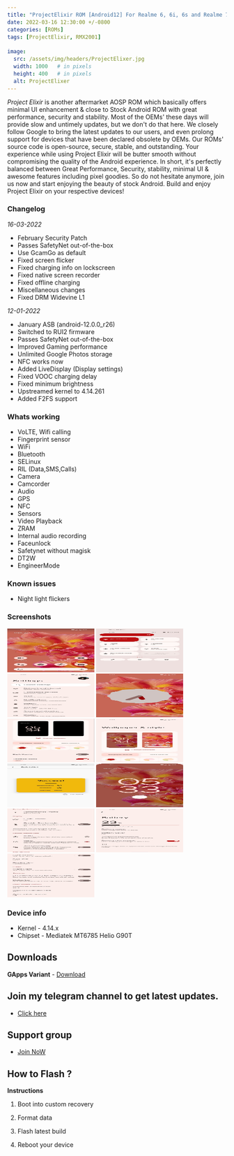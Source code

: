 ```yaml
---
title: "ProjectElixir ROM [Android12] For Realme 6, 6i, 6s and Realme 7, Narzo 20 Pro, Narzo 30 4G (G90T Series) [OFFICIAL]"
date: 2022-03-16 12:30:00 +/-0800
categories: [ROMs]
tags: [ProjectElixir, RMX2001]

image:
  src: /assets/img/headers/ProjectElixer.jpg
  width: 1000   # in pixels
  height: 400   # in pixels
  alt: ProjectElixer
---
```

*Project Elixir* is another aftermarket AOSP ROM which basically offers minimal UI enhancement & close to Stock Android ROM with great performance, security and stability. Most of the OEMs' these days will provide slow and untimely updates, but we don't do that here. We closely follow Google to bring the latest updates to our users, and even prolong support for devices that have been declared obsolete by OEMs. Our ROMs' source code is open-source, secure, stable, and outstanding. Your experience while using Project Elixir will be butter smooth without compromising the quality of the Android experience. In short, it's perfectly balanced between Great Performance, Security, stability, minimal UI & awesome features including pixel goodies. So do not hesitate anymore, join us now and start enjoying the beauty of stock Android. Build and enjoy Project Elixir on your respective devices!

### Changelog

*16-03-2022*
- February Security Patch
- Passes SafetyNet out-of-the-box
- Use GcamGo as default
- Fixed screen flicker
- Fixed charging info on lockscreen
- Fixed native screen recorder
- Fixed offline charging
- Miscellaneous changes
- Fixed DRM Widevine L1

*12-01-2022*

- January ASB (android-12.0.0_r26)
- Switched to RUI2 firmware
- Passes SafetyNet out-of-the-box
- Improved Gaming performance
- Unlimited Google Photos storage
- NFC works now
- Added LiveDisplay (Display settings)
- Fixed VOOC charging delay
- Fixed minimum brightness
- Upstreamed kernel to 4.14.261
- Added F2FS support

### Whats working
* VoLTE, Wifi calling
* Fingerprint sensor
* WiFi
* Bluetooth
* SELinux
* RIL (Data,SMS,Calls)
* Camera
* Camcorder
* Audio
* GPS
* NFC
* Sensors
* Video Playback
* ZRAM
* Internal audio recording
* Faceunlock
* Safetynet without magisk
* DT2W
* EngineerMode
  
### Known issues
* Night light flickers

### Screenshots
<p> 
    <img src="/assets/img/screenshots/projectelixer/01.jpg" width=200 height=100>
    <img src="/assets/img/screenshots/projectelixer/02.jpg" width=200 height=100>
    <img src="/assets/img/screenshots/projectelixer/03.jpg" width=200 height=100>
    <img src="/assets/img/screenshots/projectelixer/05.jpg" width=200 height=100>
    <img src="/assets/img/screenshots/projectelixer/06.jpg" width=200 height=100>
    <img src="/assets/img/screenshots/projectelixer/07.jpg" width=200 height=100>
    <img src="/assets/img/screenshots/projectelixer/08.jpg" width=200 height=100>
    <img src="/assets/img/screenshots/projectelixer/09.jpg" width=200 height=100>
    <img src="/assets/img/screenshots/projectelixer/10.jpg" width=200 height=100>
    <img src="/assets/img/screenshots/projectelixer/11.jpg" width=200 height=100>
    <img src="/assets/img/screenshots/projectelixer/12.jpg" width=200 height=100>
</p>

### Device info
- Kernel - 4.14.x
- Chipset - Mediatek MT6785 Helio G90T

## Downloads
**GApps Variant** - [Download](https://www.pling.com/p/1687585/)

## Join my telegram channel to get latest updates.
* [Click here](https://t.me/TheCloverly_Releases)

## Support group
* [Join NoW](https://t.me/SriBalajiHub)

## How to Flash ?
**Instructions**

1) Boot into custom recovery 

2) Format data

3) Flash latest build

4) Reboot your device 
